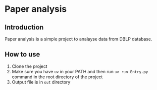 # Paper analysis

## Introduction
Paper analysis is a simple project to analayse data from DBLP database.

## How to use
1. Clone the project
2. Make sure you have `uv` in your PATH and then run `uv run Entry.py` command in the root directory of the project
3. Output file is in `out` directory